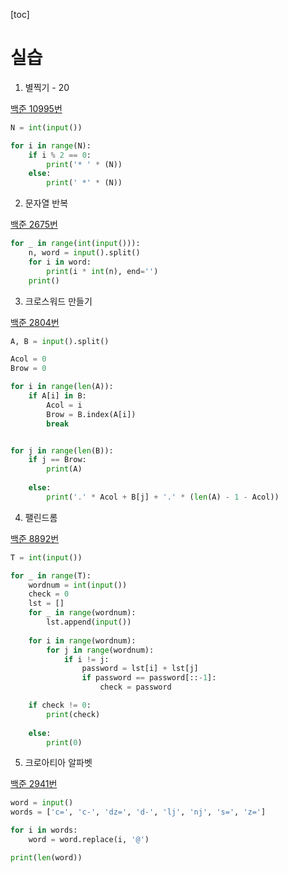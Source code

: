 [toc]

# 실습

1. 별찍기 -  20

[백준 10995번](https://www.acmicpc.net/problem/10995)

```python
N = int(input())

for i in range(N):
    if i % 2 == 0:
        print('* ' * (N))
    else:
        print(' *' * (N))
```

2. 문자열 반복

[백준 2675번](https://www.acmicpc.net/problem/2675)

```python
for _ in range(int(input())):
    n, word = input().split()
    for i in word:
        print(i * int(n), end='')
    print()
```

3. 크로스워드 만들기

[백준 2804번](https://www.acmicpc.net/problem/2804)

```python
A, B = input().split()

Acol = 0
Brow = 0

for i in range(len(A)):
    if A[i] in B:
        Acol = i
        Brow = B.index(A[i])
        break


for j in range(len(B)):
    if j == Brow:
        print(A)
    
    else:
        print('.' * Acol + B[j] + '.' * (len(A) - 1 - Acol))

```

4. 팰린드롬

[백준 8892번](https://www.acmicpc.net/problem/8892)

```python
T = int(input())

for _ in range(T):
    wordnum = int(input())
    check = 0
    lst = []
    for _ in range(wordnum):
        lst.append(input())
    
    for i in range(wordnum):
        for j in range(wordnum):
            if i != j:
                password = lst[i] + lst[j]
                if password == password[::-1]:
                    check = password

    if check != 0:
        print(check)
    
    else:
        print(0)
```

5. 크로아티아 알파벳

[백준 2941번](https://www.acmicpc.net/problem/2941)

```python
word = input()
words = ['c=', 'c-', 'dz=', 'd-', 'lj', 'nj', 's=', 'z=']

for i in words:
    word = word.replace(i, '@')

print(len(word))
```

